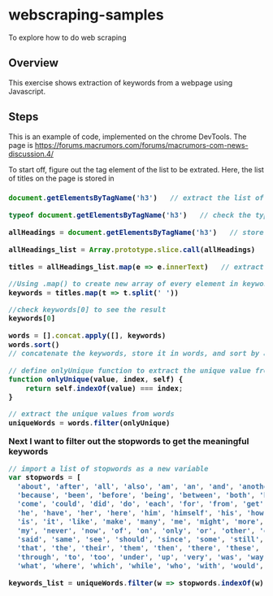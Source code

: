 # webscraping-samples
To explore how to do web scraping


## Overview

This exercise shows extraction of keywords from a webpage using Javascript.

## Steps

This is an example of code, implemented on the chrome DevTools. The page is https://forums.macrumors.com/forums/macrumors-com-news-discussion.4/ 

To start off, figure out the tag element of the list to be extrated. Here, the list of titles on the page is stored in <h3>

```javascript
document.getElementsByTagName('h3')   // extract the list of the title by TagName
```

```javascript
typeof document.getElementsByTagName('h3')   // check the type of the <h3>
```

```javascript
allHeadings = document.getElementsByTagName('h3')   // store the objects in the allHeadings variable
```

```javascript
allHeadings_list = Array.prototype.slice.call(allHeadings)   // create an array allHeadings_list
```

```javascript
titles = allHeadings_list.map(e => e.innerText)   // extract the text from the <h3> element as titles
```

```javascript
//Using .map() to create new array of every element in keywords. In the every new array, the elements are split by space '' 
keywords = titles.map(t => t.split(' '))   

//check keywords[0] to see the result 
keywords[0]
```

```javascript
words = [].concat.apply([], keywords)  
words.sort()
// concatenate the keywords, store it in words, and sort by alphabet
```

```javascript
// define onlyUnique function to extract the unique value from the array
function onlyUnique(value, index, self) { 
    return self.indexOf(value) === index;
}

// extract the unique values from words 
uniqueWords = words.filter(onlyUnique)
```

Next I want to filter out the stopwords to get the meaningful keywords

```javascript
// import a list of stopwords as a new variable 
var stopwords = [
  'about', 'after', 'all', 'also', 'am', 'an', 'and', 'another', 'any', 'are', 'as', 'at', 'be',
  'because', 'been', 'before', 'being', 'between', 'both', 'but', 'by', 'came', 'can',
  'come', 'could', 'did', 'do', 'each', 'for', 'from', 'get', 'got', 'has', 'had',
  'he', 'have', 'her', 'here', 'him', 'himself', 'his', 'how', 'if', 'in', 'into',
  'is', 'it', 'like', 'make', 'many', 'me', 'might', 'more', 'most', 'much', 'must',
  'my', 'never', 'now', 'of', 'on', 'only', 'or', 'other', 'our', 'out', 'over',
  'said', 'same', 'see', 'should', 'since', 'some', 'still', 'such', 'take', 'than',
  'that', 'the', 'their', 'them', 'then', 'there', 'these', 'they', 'this', 'those',
  'through', 'to', 'too', 'under', 'up', 'very', 'was', 'way', 'we', 'well', 'were',
  'what', 'where', 'which', 'while', 'who', 'with', 'would', 'you', 'your', 'a', 'i']
```

```javascript
keywords_list = uniqueWords.filter(w => stopwords.indexOf(w) < 0)   // Get the final list of keywords without stopwords
```









